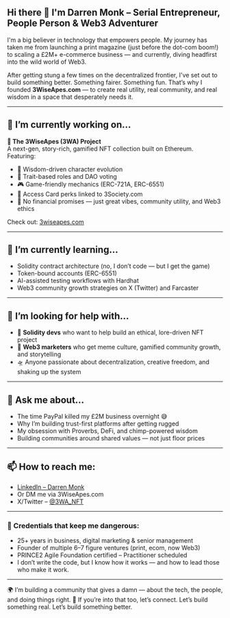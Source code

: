 ## Hi there 👋  I'm Darren Monk – Serial Entrepreneur, People Person & Web3 Adventurer

I'm a big believer in technology that empowers people. My journey has taken me from launching a print magazine (just before the dot-com boom!) to scaling a £2M+ e-commerce business — and currently, diving headfirst into the wild world of Web3.

After getting stung a few times on the decentralized frontier, I've set out to build something better. Something fairer. Something fun. That’s why I founded **3WiseApes.com** — to create real utility, real community, and real wisdom in a space that desperately needs it.

---

## 🔭 I’m currently working on...

**🚀 The 3WiseApes (3WA) Project**  
A next-gen, story-rich, gamified NFT collection built on Ethereum. Featuring:
- 🧠 Wisdom-driven character evolution
- 🧬 Trait-based roles and DAO voting
- 🎮 Game-friendly mechanics (ERC-721A, ERC-6551)
- 🎁 Access Card perks linked to 3Society.com
- 🔐 No financial promises — just great vibes, community utility, and Web3 ethics

Check out: [3wiseapes.com](https://3wiseapes.com)

---

## 🌱 I’m currently learning...

- Solidity contract architecture (no, I don’t code — but I get the game)
- Token-bound accounts (ERC-6551)
- AI-assisted testing workflows with Hardhat
- Web3 community growth strategies on X (Twitter) and Farcaster

---

## 🤔 I’m looking for help with...

- 🔧 **Solidity devs** who want to help build an ethical, lore-driven NFT project  
- 📢 **Web3 marketers** who get meme culture, gamified community growth, and storytelling  
- 🛸 Anyone passionate about decentralization, creative freedom, and shaking up the system

---

## 💬 Ask me about...

- The time PayPal killed my £2M business overnight 😅  
- Why I’m building trust-first platforms after getting rugged  
- My obsession with Proverbs, DeFi, and chimp-powered wisdom  
- Building communities around shared values — not just floor prices

---

## 📫 How to reach me:

- [LinkedIn – Darren Monk](https://www.linkedin.com/in/darren-monk-66848aa/)  
- Or DM me via 3WiseApes.com
- X/Twitter – [@3WA_NFT](https://x.com/3WA_NFT)  

---

### 👑 Credentials that keep me dangerous:
- 25+ years in business, digital marketing & senior management  
- Founder of multiple 6–7 figure ventures (print, ecom, now Web3)  
- PRINCE2 Agile Foundation certified – Practitioner scheduled  
- I don’t write the code, but I know how it works — and how to lead those who make it work.

---

🌍 I’m building a community that gives a damn — about the tech, the people, and doing things right.
🚀 If you’re into that too, let’s connect. Let’s build something real. Let’s build something better.

